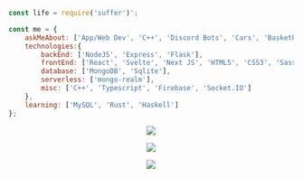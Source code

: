 ```javascript
const life = require('suffer')';

const me = {
    askMeAbout: ['App/Web Dev', 'C++', 'Discord Bots', 'Cars', 'Basketball'],
    technologies:{
        backEnd: ['NodeJS', 'Express', 'Flask'],
        frontEnd: ['React', 'Svelte', 'Next JS', 'HTML5', 'CSS3', 'Sass', 'Tailwind'],
        database: ['MongoDB', 'Sqlite'],
        serverless: ['mongo-realm'],
        misc: ['C++', 'Typescript', 'Firebase', 'Socket.IO']
    },
    learning: ['MySQL', 'Rust', 'Haskell']
};
```

<p align="center">
  <img src="https://github-readme-stats.vercel.app/api?username=Green-Thanos&&show_icons=true&theme=tokyonight&line_height=27&v=5" /> 
</p>
<p align="center">
  <img src="https://github-readme-stats.vercel.app/api/wakatime?username=IdleMonster&theme=tokyonight" />
<p align="center">
  <img src="https://github-readme-stats.vercel.app/api/top-langs/?username=Green-Thanos&layout=compact&theme=tokyonight" />
</p>

<!--
**Green-Thanos/Green-Thanos** is a ✨ _special_ ✨ repository because its `README.md` (this file) appears on your GitHub profile.

Here are some ideas to get you started:

- 🔭 I’m currently working on ...
- 🌱 I’m currently learning ...
- 👯 I’m looking to collaborate on ...
- 🤔 I’m looking for help with ...
- 💬 Ask me about ...
- 📫 How to reach me: ...
- 😄 Pronouns: ...
- ⚡ Fun fact: ...
-->
